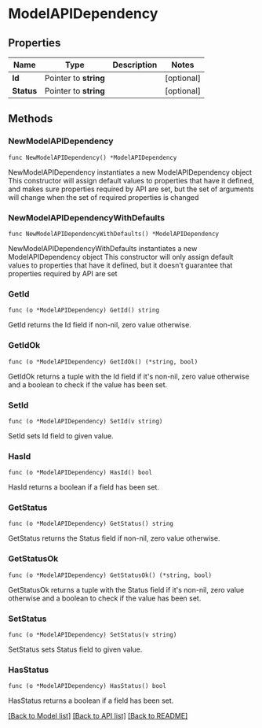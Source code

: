 # ModelAPIDependency

## Properties

Name | Type | Description | Notes
------------ | ------------- | ------------- | -------------
**Id** | Pointer to **string** |  | [optional] 
**Status** | Pointer to **string** |  | [optional] 

## Methods

### NewModelAPIDependency

`func NewModelAPIDependency() *ModelAPIDependency`

NewModelAPIDependency instantiates a new ModelAPIDependency object
This constructor will assign default values to properties that have it defined,
and makes sure properties required by API are set, but the set of arguments
will change when the set of required properties is changed

### NewModelAPIDependencyWithDefaults

`func NewModelAPIDependencyWithDefaults() *ModelAPIDependency`

NewModelAPIDependencyWithDefaults instantiates a new ModelAPIDependency object
This constructor will only assign default values to properties that have it defined,
but it doesn't guarantee that properties required by API are set

### GetId

`func (o *ModelAPIDependency) GetId() string`

GetId returns the Id field if non-nil, zero value otherwise.

### GetIdOk

`func (o *ModelAPIDependency) GetIdOk() (*string, bool)`

GetIdOk returns a tuple with the Id field if it's non-nil, zero value otherwise
and a boolean to check if the value has been set.

### SetId

`func (o *ModelAPIDependency) SetId(v string)`

SetId sets Id field to given value.

### HasId

`func (o *ModelAPIDependency) HasId() bool`

HasId returns a boolean if a field has been set.

### GetStatus

`func (o *ModelAPIDependency) GetStatus() string`

GetStatus returns the Status field if non-nil, zero value otherwise.

### GetStatusOk

`func (o *ModelAPIDependency) GetStatusOk() (*string, bool)`

GetStatusOk returns a tuple with the Status field if it's non-nil, zero value otherwise
and a boolean to check if the value has been set.

### SetStatus

`func (o *ModelAPIDependency) SetStatus(v string)`

SetStatus sets Status field to given value.

### HasStatus

`func (o *ModelAPIDependency) HasStatus() bool`

HasStatus returns a boolean if a field has been set.


[[Back to Model list]](../README.md#documentation-for-models) [[Back to API list]](../README.md#documentation-for-api-endpoints) [[Back to README]](../README.md)


